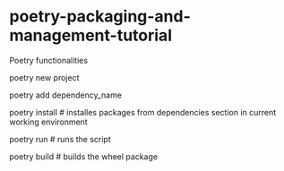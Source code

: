 # poetry-packaging-and-management-tutorial

Poetry functionalities 

poetry new project

poetry add dependency_name


poetry install  # installes packages from dependencies section in current working environment

poetry run  # runs the script

poetry build # builds the wheel package
